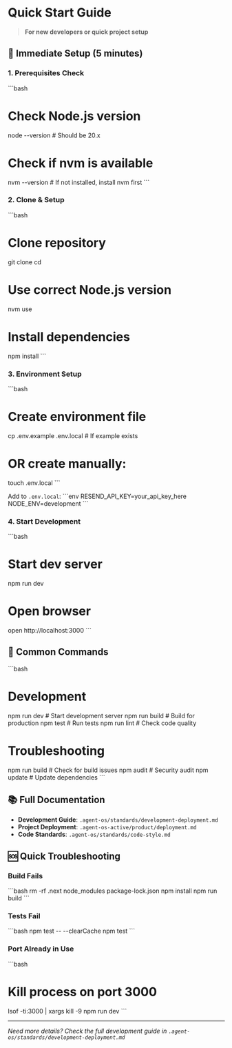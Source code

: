 # Quick Start Guide

> **For new developers or quick project setup**

## 🚀 Immediate Setup (5 minutes)

### 1. Prerequisites Check
\`\`\`bash
# Check Node.js version
node --version  # Should be 20.x

# Check if nvm is available
nvm --version   # If not installed, install nvm first
\`\`\`

### 2. Clone & Setup
\`\`\`bash
# Clone repository
git clone <repository-url>
cd <project-name>

# Use correct Node.js version
nvm use

# Install dependencies
npm install
\`\`\`

### 3. Environment Setup
\`\`\`bash
# Create environment file
cp .env.example .env.local  # If example exists
# OR create manually:
touch .env.local
\`\`\`

Add to `.env.local`:
\`\`\`env
RESEND_API_KEY=your_api_key_here
NODE_ENV=development
\`\`\`

### 4. Start Development
\`\`\`bash
# Start dev server
npm run dev

# Open browser
open http://localhost:3000
\`\`\`

## 🔧 Common Commands

\`\`\`bash
# Development
npm run dev          # Start development server
npm run build        # Build for production
npm test             # Run tests
npm run lint         # Check code quality

# Troubleshooting
npm run build        # Check for build issues
npm audit            # Security audit
npm update           # Update dependencies
\`\`\`

## 📚 Full Documentation

- **Development Guide**: `.agent-os/standards/development-deployment.md`
- **Project Deployment**: `.agent-os-active/product/deployment.md`
- **Code Standards**: `.agent-os/standards/code-style.md`

## 🆘 Quick Troubleshooting

### Build Fails
\`\`\`bash
rm -rf .next node_modules package-lock.json
npm install
npm run build
\`\`\`

### Tests Fail
\`\`\`bash
npm test -- --clearCache
npm test
\`\`\`

### Port Already in Use
\`\`\`bash
# Kill process on port 3000
lsof -ti:3000 | xargs kill -9
npm run dev
\`\`\`

---

*Need more details? Check the full development guide in `.agent-os/standards/development-deployment.md`*
